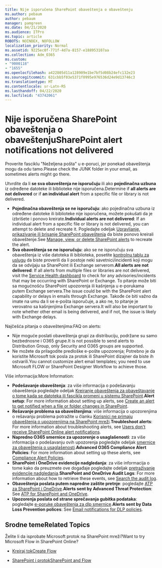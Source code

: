 ```yaml
---
title: Nije isporučena SharePoint obaveštenja o obaveštenju
ms.author: pebaum
author: pebaum
manager: pamgreen
ms.date: 04/21/2020
ms.audience: ITPro
ms.topic: article
ROBOTS: NOINDEX, NOFOLLOW
localization_priority: Normal
ms.assetid: 9225ec0f-771f-4d7a-8157-e188953107aa
ms.collection: Adm_O365
ms.custom:
- "9000118"
- "1655"
ms.openlocfilehash: a422805d11a128909e1be7bf5d08b24efc132e23
ms.sourcegitcommit: 631cbb5f03e5371f0995e976536d24e9d13746c3
ms.translationtype: MT
ms.contentlocale: sr-Latn-RS
ms.lasthandoff: 04/22/2020
ms.locfileid: "43742061"
---
```

# <a name="sharepoint-alert-notifications-not-delivered"></a><span data-ttu-id="da0fd-102">Nije isporučena SharePoint obaveštenja o obaveštenju</span><span class="sxs-lookup"><span data-stu-id="da0fd-102">SharePoint alert notifications not delivered</span></span>

<span data-ttu-id="da0fd-103">Proverite fasciklu "Neželjena pošta" u e-poruci, jer ponekad obaveštenja mogu da odu tamo.</span><span class="sxs-lookup"><span data-stu-id="da0fd-103">Please check the JUNK folder in your email, as sometimes alerts might go there.</span></span>

<span data-ttu-id="da0fd-104">Utvrdite da li **se sva obaveštenja ne isporučuju** ili ako **pojedinačna uzbuna** iz određene datoteke ili biblioteke nije isporučena.</span><span class="sxs-lookup"><span data-stu-id="da0fd-104">Determine if **all alerts are not delivered** or if **an individual alert** from a specific file or library is not delivered.</span></span>

- <span data-ttu-id="da0fd-105">**Pojedinačna obaveštenja se ne isporučuju**: ako pojedinačna uzbuna iz određene datoteke ili biblioteke nije isporučena, možete pokušati da je izbrišete i ponovo kreirate.</span><span class="sxs-lookup"><span data-stu-id="da0fd-105">**Individual alerts are not delivered**: If an individual alert from a specific file or library is not delivered, you can attempt to delete and recreate it.</span></span> <span data-ttu-id="da0fd-106">Pogledajte odeljak [Upravljanje, prikazivanje ili brisanje SharePoint obaveštenja](https://support.office.com/article/manage-view-or-delete-sharepoint-alerts-99dfb19c-9a90-4a8c-aba1-aa8c8afb0de2) da biste ponovo kreirali obaveštenje.</span><span class="sxs-lookup"><span data-stu-id="da0fd-106">See [Manage, view, or delete SharePoint alerts](https://support.office.com/article/manage-view-or-delete-sharepoint-alerts-99dfb19c-9a90-4a8c-aba1-aa8c8afb0de2) to recreate the alert.</span></span>
- <span data-ttu-id="da0fd-107">**Sva obaveštenja se ne isporučuju**: ako se ne isporučuju sva obaveštenja iz više datoteka ili biblioteka, posetite [kontrolnu tablu za uslugu](https://admin.microsoft.com/AdminPortal/Home#/servicehealth) da biste proverili da li postoje neki savetnici/incidenti koji mogu da se odvijaju sa SharePoint ili Exchange serverom.</span><span class="sxs-lookup"><span data-stu-id="da0fd-107">**All alerts are not delivered**: If all alerts from multiple files or libraries are not delivered, visit the [Service Health dashboard](https://admin.microsoft.com/AdminPortal/Home#/servicehealth) to check for any advisories/incidents that may be occurring with SharePoint or Exchange.</span></span> <span data-ttu-id="da0fd-108">To pitanje može biti sa mogućnošću SharePoint upozorenja ili kašnjenja u e-porukama putem Exchange servera.</span><span class="sxs-lookup"><span data-stu-id="da0fd-108">The issue could be with the SharePoint alert capability or delays in emails through Exchange.</span></span> <span data-ttu-id="da0fd-109">Takođe će biti važno da imate na umu da li se e-pošta isporučuje, a ako ne, to pitanje je verovatno sa kašnjenjima Exchange servera.</span><span class="sxs-lookup"><span data-stu-id="da0fd-109">It will also be important to note whether other email is being delivered, and if not, the issue is likely with Exchange delays.</span></span>

<span data-ttu-id="da0fd-110">Najčešća pitanja o obaveštenjima:</span><span class="sxs-lookup"><span data-stu-id="da0fd-110">FAQ on alerts:</span></span>

- <span data-ttu-id="da0fd-111">Nije moguće poslati obaveštenja grupi za distribuciju, podržane su samo bezbednosne i O365 grupe.</span><span class="sxs-lookup"><span data-stu-id="da0fd-111">It is not possible to send alerts to Distribution Group, only Security and O365 groups are supported.</span></span>
- <span data-ttu-id="da0fd-112">Ne možete da prilagodite predloške e-pošte upozorenja; Potrebno je da koristite Microsoft tok posla za protok ili SharePoint dizajner da biste ih ostvarili.</span><span class="sxs-lookup"><span data-stu-id="da0fd-112">You cannot customize alert email templates; you need to use Microsoft FLOW or SharePoint Designer Workflow to achieve those.</span></span>

<span data-ttu-id="da0fd-113">Više informacija:</span><span class="sxs-lookup"><span data-stu-id="da0fd-113">More Information:</span></span>

- <span data-ttu-id="da0fd-114">**Podešavanje obaveštenja**: za više informacija o podešavanju obaveštenja pogledajte odeljak [Kreiranje obaveštenja za obaveštavanje o tome kada se datoteka ili fascikla promeni u sistemu SharePoint](https://support.office.com/article/create-an-alert-to-get-notified-when-a-file-or-folder-changes-in-sharepoint-e5a79e7b-a146-46da-a9ef-d65409ba8918).</span><span class="sxs-lookup"><span data-stu-id="da0fd-114">**Alert setup**: For more information about setting up alerts, see [Create an alert to get notified when a file or folder changes in SharePoint](https://support.office.com/article/create-an-alert-to-get-notified-when-a-file-or-folder-changes-in-sharepoint-e5a79e7b-a146-46da-a9ef-d65409ba8918).</span></span>
- <span data-ttu-id="da0fd-115">**Rešavanje problema sa obaveštenjima**: više informacija o upozorenjima o rešavanju problema potražite u članku [Korisnici ne primaju obaveštenja o upozorenjima na SharePoint mreži](https://docs.microsoft.com/sharepoint/support/sites/no-alert-notifications).</span><span class="sxs-lookup"><span data-stu-id="da0fd-115">**Troubleshoot alerts**: For more information about troubleshooting alerts, see [Users don't receive SharePoint Online alert notifications](https://docs.microsoft.com/sharepoint/support/sites/no-alert-notifications).</span></span>
- <span data-ttu-id="da0fd-116">**Napredno O365 smernice za upozorenje o usaglašenosti**: za više informacija o podešavanju ovih upozorenja pogledajte odeljak [smernice za obaveštenja o usaglašenosti](https://docs.microsoft.com/office365/securitycompliance/alert-policies).</span><span class="sxs-lookup"><span data-stu-id="da0fd-116">**Advanced O365 Compliance Alert Policies**: For more information about setting up these alerts, see [Compliance Alert Policies](https://docs.microsoft.com/office365/securitycompliance/alert-policies).</span></span>
- <span data-ttu-id="da0fd-117">**SharePoint i OneDrive evidencije nadgledanja**: za više informacija o tome kako da preuzmete ove događaje pogledajte odeljak [pretraživanje evidencije nadgledanja](https://docs.microsoft.com/office365/securitycompliance/search-the-audit-log-in-security-and-compliance#search-the-audit-log).</span><span class="sxs-lookup"><span data-stu-id="da0fd-117">**SharePoint and OneDrive Audit Logs**: For more information about how to retrieve these events, see [Search the audit log](https://docs.microsoft.com/office365/securitycompliance/search-the-audit-log-in-security-and-compliance#search-the-audit-log).</span></span>
- <span data-ttu-id="da0fd-118">**Obaveštenja poslata putem napredne zaštite pretnje**: pogledajte [ATP za SharePoint i OneDrive](https://docs.microsoft.com/office365/securitycompliance/atp-for-spo-odb-and-teams).</span><span class="sxs-lookup"><span data-stu-id="da0fd-118">**Alerts sent by Advanced Threat Protection**: See [ATP for SharePoint and OneDrive](https://docs.microsoft.com/office365/securitycompliance/atp-for-spo-odb-and-teams).</span></span>
- <span data-ttu-id="da0fd-119">**Upozorenja poslata od strane sprečavanja gubitka podataka**: pogledajte [e-poruke obaveštenja za dlp smernice](https://docs.microsoft.com/office365/securitycompliance/use-notifications-and-policy-tips).</span><span class="sxs-lookup"><span data-stu-id="da0fd-119">**Alerts sent by Data Loss Prevention polices**: See [Email notifications for DLP policies](https://docs.microsoft.com/office365/securitycompliance/use-notifications-and-policy-tips).</span></span>

## <a name="related-topics"></a><span data-ttu-id="da0fd-120">Srodne teme</span><span class="sxs-lookup"><span data-stu-id="da0fd-120">Related Topics</span></span>

<span data-ttu-id="da0fd-121">Želite li da isprobate Microsoft protok na SharePoint mreži?</span><span class="sxs-lookup"><span data-stu-id="da0fd-121">Want to try Microsoft Flow in SharePoint Online?</span></span>

- [<span data-ttu-id="da0fd-122">Kreiraj tok</span><span class="sxs-lookup"><span data-stu-id="da0fd-122">Create Flow</span></span>](https://support.office.com/article/a9c3e03b-0654-46af-a254-20252e580d01)

- [<span data-ttu-id="da0fd-123">SharePoint i protok</span><span class="sxs-lookup"><span data-stu-id="da0fd-123">SharePoint and Flow</span></span>](https://flow.microsoft.com//blog/sharepoint-and-flow/)
